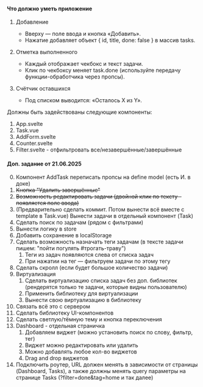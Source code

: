 #### Что должно уметь приложение

1. Добавление

    - Вверху — поле ввода и кнопка «Добавить».
    - Нажатие добавляет объект { id, title, done: false } в массив tasks.

2. Отметка выполненного

    - Каждый <Task> отображает чекбокс и текст задачи.
    - Клик по чекбоксу меняет task.done (используйте передачу функции-обработчика через пропсы).

3. Счётчик оставшихся

    - Под списком выводится: «Осталось X из Y».

Должны быть задействованы следующие компоненты:

1. App.svelte
2. Task.vue
3. AddForm.svelte
4. Counter.svelte
5. Filter.svelte - отфильтровать все/незавершённые/завершённые

#### Доп. задание от 21.06.2025

0. Компонент AddTask переписать пропсы на define model (есть И. в доке)
1. ~~Кнопка "Удалить завершённые"~~
2. ~~Возможность редактировать задачи (двойной клик по тексту - появляется поле ввода)~~
3. (Предварительно сделать коммит. Потом вынести всё вместе с template в Task.vue) Вынести задачи в отдельный
   компонент (Task)
3. Сделать поиск по задачам (рядом с фильтрами)
4. Вынести логику в store
5. Добавить сохранение в localStorage
6. Сделать возможность назначать теги задачам (в тексте задачи пишем: "пойти погулять #трогать-траву")
    1. Теги из задач появляются слева от списка задач
    2. При нажатии на тег — фильтруем задачи по этому тегу
7. Сделать скролл (если будет большое количество задачи)
8. Виртуализация
    1. Сделать виртуализацию списка задач без доп. библиотек (рендерятся только те задачи, которые видны пользователю)
    2. Применить библиотеку для виртуализации
    3. Вынести свою виртуализацию в библиотеку
9. Связать всё это с сервером
10. Сделать библиотеку UI-компонентов
11. Сделать светлую/тёмную тему и кнопка переключения
12. Dashboard - отдельная страничка
    1. Добавляем виджет (можно установить поиск по слову, фильтр, тег)
    2. Виджет можно редактировать или удалить
    3. Можно добавлять любое кол-во виджетов
    4. Drag and drop виджетов
13. Подключить роутер, URL должен менять в зависимости от страницы (Dashboard, Tasks), а также должны менять query
    параметры на странице Tasks (?filter=done&tag=home и так далее)